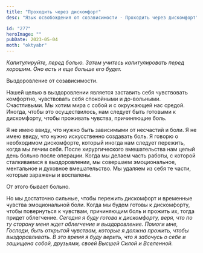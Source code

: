 ```yaml
---
title: "Проходить через дискомфорт"
desc: "Язык освобождения от созависимости - Проходить через дискомфорт"

id: "277"
heroImage: ""
pubDate: 2023-05-04
moth: "oktyabr"
---
```


_Капитулируйте,_ _перед_ _болью._ _Затем_ _учитесь_ _капитулировать_ _перед_
_хорошим._ _Оно_ _есть_ _и_ _еще_ _больше_ _его_ _будет._

Выздоровление от созависимости.

Нашей целью в выздоровлении является заставить себя чувствовать комфортно,
чувствовать себя спокойными и до-вольными. Счастливыми. Мы хотим мира с собой
и с окружающей нас средой. Иногда, чтобы это осуществилось, нам следует быть
готовыми к дискомфорту, чтобы проживать чувства, причиняющие боль.

Я не имею ввиду, что нужно быть зависимыми от несчастий и боли. Я не имею
ввиду, что нужно искусственно создавать боль. Я говорю о необходимом
дискомфорте, который иногда нам следует пережить, когда мы лечим себя. После
хирургического вмешательства нам целый день больно после операции. Когда мы
делаем часть работы, с которой сталкиваемся в выздоровлении, мы совершаем
эмоциональное, ментальное и духовное вмешательство. Мы удаляем из себя те
части, которые заражены и воспалены.

От этого бывает больно.

Но мы достаточно сильные, чтобы пережить дискомфорт и временные чувства
эмоциональной боли. Когда мы будем готовы к дискомфорту, чтобы повернуться к
чувствам, причиняющим боль и прожить их, тогда придет облегчение. _Сегодня_
_я_ _буду_ _готова_ _к_ _дискомфорту,_ _веря,_ _что_ _по_ _ту_ _сторону_
_меня_ _ждет_ _облегчение_ _и_ _выздоровление._ _Помоги_ _мне,_ _Господи,_
_быть_ _открытой_ _чувствам,_ _которые_ _я_ _должна_ _прожить,_ _чтобы_
_выздоравливать._ _В_ _это_ _время_ _я_ _буду_ _верить,_ _что_ _я_ _забочусь_
_о_ _себе_ _и_ _защищена_ _собой,_ _друзьями,_ _своей_ _Высшей_ _Силой_ _и_
_Вселенной._

